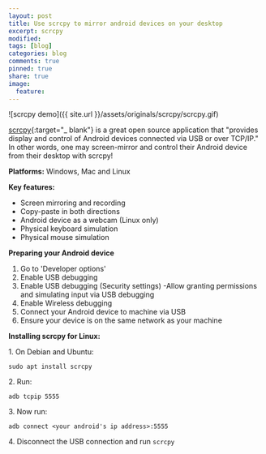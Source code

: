 ```yaml
---
layout: post
title: Use scrcpy to mirror android devices on your desktop
excerpt: scrcpy
modified:
tags: [blog]
categories: blog
comments: true
pinned: true
share: true
image:
  feature:
---
```


![scrcpy demo]({{ site.url }}/assets/originals/scrcpy/scrcpy.gif)

[scrcpy](https://github.com/Genymobile/scrcpy#physical-mouse-simulation-hid){:target="_ blank"} is a great open source application that "provides display and control of Android devices connected via USB or over TCP/IP." In other words, one may screen-mirror and control their Android device from their desktop with scrcpy!

**Platforms:** Windows, Mac and Linux

**Key features:**

* Screen mirroring and recording
* Copy-paste in both directions
* Android device as a webcam (Linux only)
* Physical keyboard simulation
* Physical mouse simulation

**Preparing your Android device**

1. Go to 'Developer options'
2. Enable USB debugging
3. Enable USB debugging (Security settings)
    -Allow granting permissions and simulating input via USB debugging
4. Enable Wireless debugging
5. Connect your Android device to machine via USB
6. Ensure your device is on the same network as your machine

**Installing scrcpy for Linux:**

1\. On Debian and Ubuntu:
```
sudo apt install scrcpy
```
2\. Run:
```
adb tcpip 5555
```

3\. Now run:
```
adb connect <your android's ip address>:5555
```

4\. Disconnect the USB connection and run ```scrcpy```
